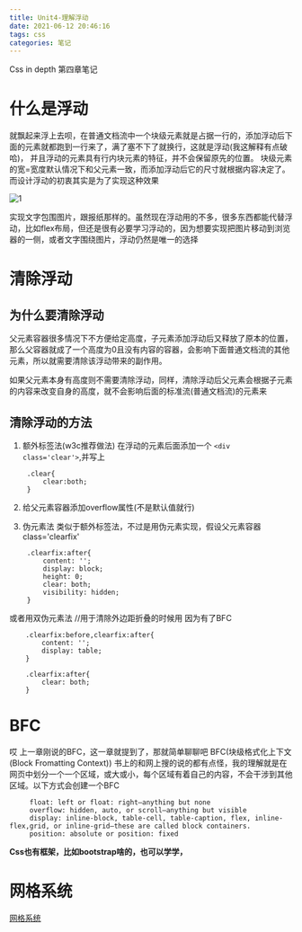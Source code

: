 ```yaml
---
title: Unit4-理解浮动
date: 2021-06-12 20:46:16
tags: css
categories: 笔记
---
```

Css in depth 第四章笔记
<!--more-->


# 什么是浮动
就飘起来浮上去呗，在普通文档流中一个块级元素就是占据一行的，添加浮动后下面的元素就都跑到一行来了，满了塞不下了就换行，这就是浮动(我这解释有点破哈)，
并且浮动的元素具有行内块元素的特征，并不会保留原先的位置。
块级元素的宽=宽度默认情况下和父元素一致，而添加浮动后它的尺寸就根据内容决定了。
而设计浮动的初衷其实是为了实现这种效果

![1](/CssU4/1.png)

实现文字包围图片，跟报纸那样的。虽然现在浮动用的不多，很多东西都能代替浮动，比如flex布局，但还是很有必要学习浮动的，因为想要实现把图片移动到浏览器的一侧，或者文字围绕图片，浮动仍然是唯一的选择

# 清除浮动

## 为什么要清除浮动
父元素容器很多情况下不方便给定高度，子元素添加浮动后又释放了原本的位置，那么父容器就成了一个高度为0且没有内容的容器，会影响下面普通文档流的其他元素，所以就需要清除该浮动带来的副作用。

如果父元素本身有高度则不需要清除浮动，同样，清除浮动后父元素会根据子元素的内容来改变自身的高度，就不会影响后面的标准流(普通文档流)的元素来

## 清除浮动的方法

1. 额外标签法(w3c推荐做法)
在浮动的元素后面添加一个 `<div class='clear'>`,并写上

        .clear{
            clear:both;
        }

2. 给父元素容器添加overflow属性(不是默认值就行)
3. 伪元素法 类似于额外标签法，不过是用伪元素实现，假设父元素容器class='clearfix'

        .clearfix:after{
            content: '';
            display: block;
            height: 0;
            clear: both;
            visibility: hidden;
        }
   
或者用双伪元素法 //用于清除外边距折叠的时候用 因为有了BFC

        .clearfix:before,clearfix:after{
            content: '';
            display: table;
        }

        .clearfix:after{
            clear: both;
        }

# BFC 
哎 上一章刚说的BFC，这一章就提到了，那就简单聊聊吧
BFC(块级格式化上下文 (Block Fromatting Context)) 书上的和网上搜的说的都有点怪，我的理解就是在网页中划分一个一个区域，或大或小，每个区域有着自己的内容，不会干涉到其他区域。以下方式会创建一个BFC

         float: left or float: right—anything but none
         overflow: hidden, auto, or scroll—anything but visible
         display: inline-block, table-cell, table-caption, flex, inline-flex,grid, or inline-grid—these are called block containers.
         position: absolute or position: fixed
    
**Css也有框架，比如bootstrap啥的，也可以学学，**

# 网格系统
[网格系统](https://www.w3school.com.cn/css/css_grid.asp)
